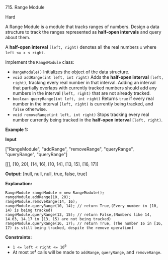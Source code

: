 715\. Range Module

Hard

A Range Module is a module that tracks ranges of numbers. Design a data structure to track the ranges represented as **half-open intervals** and query about them.

A **half-open interval** `[left, right)` denotes all the real numbers `x` where `left <= x < right`.

Implement the `RangeModule` class:

*   `RangeModule()` Initializes the object of the data structure.
*   `void addRange(int left, int right)` Adds the **half-open interval** `[left, right)`, tracking every real number in that interval. Adding an interval that partially overlaps with currently tracked numbers should add any numbers in the interval `[left, right)` that are not already tracked.
*   `boolean queryRange(int left, int right)` Returns `true` if every real number in the interval `[left, right)` is currently being tracked, and `false` otherwise.
*   `void removeRange(int left, int right)` Stops tracking every real number currently being tracked in the **half-open interval** `[left, right)`.

**Example 1:**

**Input**

["RangeModule", "addRange", "removeRange", "queryRange", "queryRange", "queryRange"]

[[], [10, 20], [14, 16], [10, 14], [13, 15], [16, 17]]

**Output:** [null, null, null, true, false, true]

**Explanation:**

    RangeModule rangeModule = new RangeModule();
    rangeModule.addRange(10, 20); 
    rangeModule.removeRange(14, 16); 
    rangeModule.queryRange(10, 14); // return True,(Every number in [10, 14) is being tracked) 
    rangeModule.queryRange(13, 15); // return False,(Numbers like 14, 14.03, 14.17 in [13, 15) are not being tracked) 
    rangeModule.queryRange(16, 17); // return True, (The number 16 in [16, 17) is still being tracked, despite the remove operation)

**Constraints:**

*   <code>1 <= left < right <= 10<sup>9</sup></code>
*   At most <code>10<sup>4</sup></code> calls will be made to `addRange`, `queryRange`, and `removeRange`.